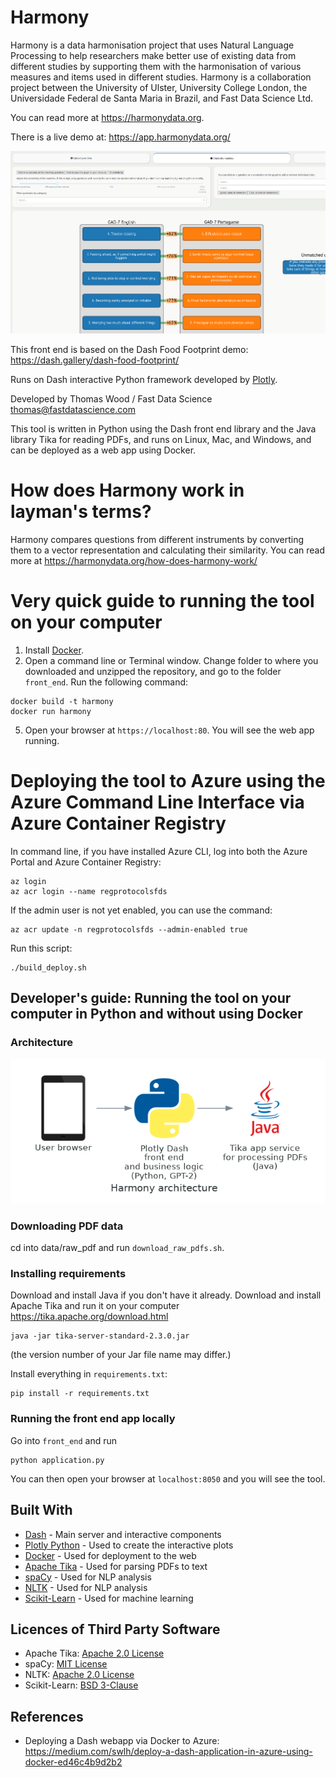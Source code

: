 # Harmony

Harmony is a data harmonisation project that uses Natural Language Processing to help researchers make better use of existing data from different studies by supporting them with the harmonisation of various measures and items used in different studies. Harmony is a collaboration project between the University of Ulster, University College London, the Universidade Federal de Santa Maria in Brazil, and Fast Data Science Ltd.

You can read more at https://harmonydata.org.

There is a live demo at: https://app.harmonydata.org/

![Screenshot](images/screenshot1.png)

This front end is based on the Dash Food Footprint demo: https://dash.gallery/dash-food-footprint/

Runs on Dash interactive Python framework developed by [Plotly](https://plot.ly/). 

Developed by Thomas Wood / Fast Data Science
thomas@fastdatascience.com

This tool is written in Python using the Dash front end library and the Java library Tika for reading PDFs, and runs on Linux, Mac, and Windows, and can be deployed as a web app using Docker.

# How does Harmony work in layman's terms?

Harmony compares questions from different instruments by converting them to a vector representation and calculating their similarity. You can read more at https://harmonydata.org/how-does-harmony-work/ 

# Very quick guide to running the tool on your computer

1. Install [Docker](https://docs.docker.com/get-docker/).
2. Open a command line or Terminal window. Change folder to where you downloaded and unzipped the repository, and go to the folder `front_end`.  Run the following command:
```
docker build -t harmony
docker run harmony
```
5. Open your browser at `https://localhost:80`. You will see the web app running.

# Deploying the tool to Azure using the Azure Command Line Interface via Azure Container Registry

In command line, if you have installed Azure CLI, log into both the Azure Portal and Azure Container Registry:

```
az login
az acr login --name regprotocolsfds
```

If the admin user is not yet enabled, you can use the command:
```
az acr update -n regprotocolsfds --admin-enabled true
```

Run this script:

```
./build_deploy.sh
```

## Developer's guide: Running the tool on your computer in Python and without using Docker

### Architecture

![Tool architecture](images/harmony_architecture.png)

### Downloading PDF data

cd into data/raw_pdf and run `download_raw_pdfs.sh`.

### Installing requirements

Download and install Java if you don't have it already. Download and install Apache Tika and run it on your computer https://tika.apache.org/download.html

```
java -jar tika-server-standard-2.3.0.jar
```

(the version number of your Jar file name may differ.)

Install everything in `requirements.txt`:

```
pip install -r requirements.txt
```

### Running the front end app locally

Go into `front_end` and run

```
python application.py
```

You can then open your browser at `localhost:8050` and you will see the tool.

## Built With

- [Dash](https://dash.plot.ly/) - Main server and interactive components
- [Plotly Python](https://plot.ly/python/) - Used to create the interactive plots
- [Docker](https://docs.docker.com/) - Used for deployment to the web
- [Apache Tika](https://tika.apache.org/) - Used for parsing PDFs to text
- [spaCy](https://spacy.io/) - Used for NLP analysis
- [NLTK](https://www.nltk.org/) - Used for NLP analysis
- [Scikit-Learn](https://scikit-learn.org/) - Used for machine learning

## Licences of Third Party Software

- Apache Tika: [Apache 2.0 License](https://tika.apache.org/license.html)
- spaCy: [MIT License](https://github.com/explosion/spaCy/blob/master/LICENSE)
- NLTK: [Apache 2.0 License](https://github.com/nltk/nltk/blob/develop/LICENSE.txt)
- Scikit-Learn: [BSD 3-Clause](https://github.com/scikit-learn/scikit-learn/blob/main/COPYING)

## References

* Deploying a Dash webapp via Docker to Azure: https://medium.com/swlh/deploy-a-dash-application-in-azure-using-docker-ed46c4b9d2b2
